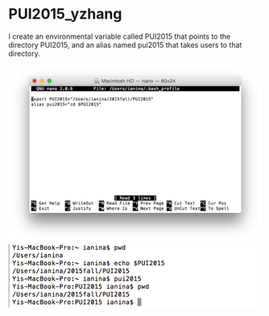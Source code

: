 # PUI2015_yzhang 

I create an environmental variable called PUI2015 that points to the directory PUI2015, and an alias named pui2015 that takes users to that directory.

![Alt text](YiZhang_bash.png)
![Alt text](YiZhang_terminal.png)
